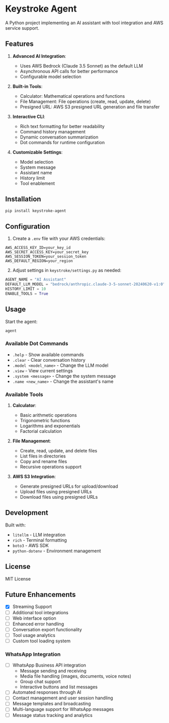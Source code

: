 # Keystroke Agent

A Python project implementing an AI assistant with tool integration and AWS service support.

## Features

1. **Advanced AI Integration**: 
   - Uses AWS Bedrock (Claude 3.5 Sonnet) as the default LLM
   - Asynchronous API calls for better performance
   - Configurable model selection

2. **Built-in Tools**:
   - Calculator: Mathematical operations and functions
   - File Management: File operations (create, read, update, delete)
   - Presigned URL: AWS S3 presigned URL generation and file transfer

3. **Interactive CLI**:
   - Rich text formatting for better readability
   - Command history management
   - Dynamic conversation summarization
   - Dot commands for runtime configuration

4. **Customizable Settings**:
   - Model selection
   - System message
   - Assistant name
   - History limit
   - Tool enablement

## Installation

```sh
pip install keystroke-agent
```

## Configuration

1. Create a `.env` file with your AWS credentials:
```env
AWS_ACCESS_KEY_ID=your_key_id
AWS_SECRET_ACCESS_KEY=your_secret_key
AWS_SESSION_TOKEN=your_session_token
AWS_DEFAULT_REGION=your_region
```

2. Adjust settings in `keystroke/settings.py` as needed:
```python
AGENT_NAME = "AI Assistant"
DEFAULT_LLM_MODEL = "bedrock/anthropic.claude-3-5-sonnet-20240620-v1:0"
HISTORY_LIMIT = 10
ENABLE_TOOLS = True
```

## Usage

Start the agent:
```sh
agent
```

### Available Dot Commands

- `.help` - Show available commands
- `.clear` - Clear conversation history
- `.model <model_name>` - Change the LLM model
- `.view` - View current settings
- `.system <message>` - Change the system message
- `.name <new_name>` - Change the assistant's name

### Available Tools

1. **Calculator**:
   - Basic arithmetic operations
   - Trigonometric functions
   - Logarithms and exponentials
   - Factorial calculation

2. **File Management**:
   - Create, read, update, and delete files
   - List files in directories
   - Copy and rename files
   - Recursive operations support

3. **AWS S3 Integration**:
   - Generate presigned URLs for upload/download
   - Upload files using presigned URLs
   - Download files using presigned URLs

## Development

Built with:
- `litellm` - LLM integration
- `rich` - Terminal formatting
- `boto3` - AWS SDK
- `python-dotenv` - Environment management

## License

MIT License

## Future Enhancements

- [x] Streaming Support
- [ ] Additional tool integrations
- [ ] Web interface option
- [ ] Enhanced error handling
- [ ] Conversation export functionality
- [ ] Tool usage analytics
- [ ] Custom tool loading system

### WhatsApp Integration
- [ ] WhatsApp Business API integration
  - Message sending and receiving
  - Media file handling (images, documents, voice notes)
  - Group chat support
  - Interactive buttons and list messages
- [ ] Automated responses through AI
- [ ] Contact management and user session handling
- [ ] Message templates and broadcasting
- [ ] Multi-language support for WhatsApp messages
- [ ] Message status tracking and analytics